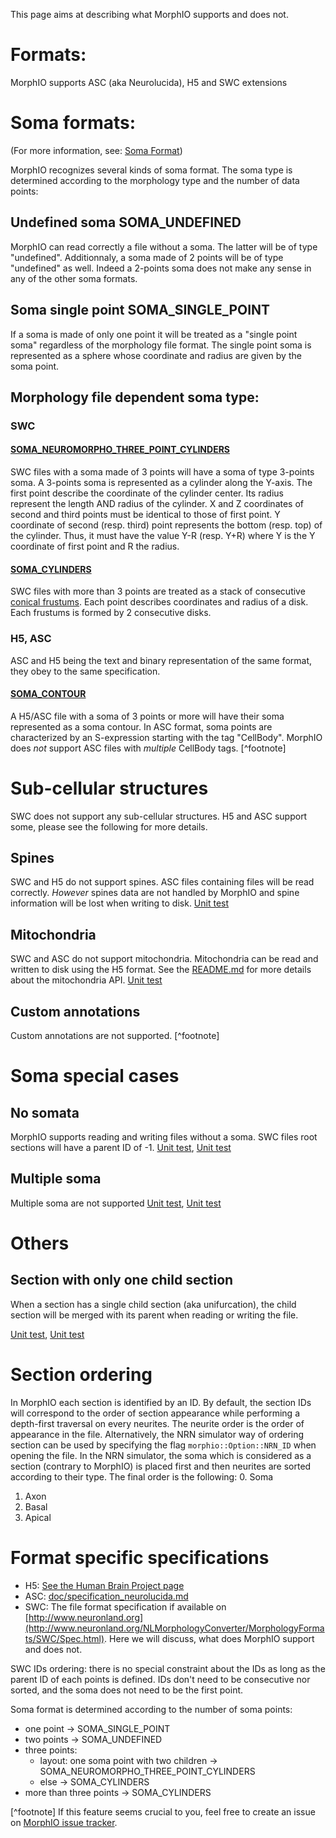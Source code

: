 This page aims at describing what MorphIO supports and does not.

# Formats:
MorphIO supports ASC (aka Neurolucida), H5 and SWC extensions

# Soma formats:

(For more information, see: [Soma Format](http://neuromorpho.org/SomaFormat.html))

MorphIO recognizes several kinds of soma format. The soma type is determined according to the morphology type and the number of data points:

## Undefined soma SOMA\_UNDEFINED
MorphIO can read correctly a file without a soma. The latter will be of type "undefined".
Additionnaly, a soma made of 2 points will be of type "undefined" as well. Indeed a 2-points soma does not make any sense in any of the other soma formats.

## Soma single point SOMA\_SINGLE\_POINT
If a soma is made of only one point it will be treated as a "single point soma" regardless of the morphology file format.
The single point soma is represented as a sphere whose coordinate and radius are given by the soma point.

## Morphology file dependent soma type:
### SWC

#### [SOMA\_NEUROMORPHO\_THREE\_POINT\_CYLINDERS](https://github.com/BlueBrain/MorphIO/blob/a60b52dfe403ef289455ee2221c1b4fce6418978/src/plugin/morphologySWC.cpp#L206)
SWC files with a soma made of 3 points will have a soma of type 3-points soma. A 3-points soma is represented as
a cylinder along the Y-axis. The first point describe the coordinate of the cylinder center. Its radius represent the length AND radius of the cylinder. X and Z coordinates of
second and third points must be identical to those of first point. Y coordinate of second (resp. third) point represents the bottom (resp. top) of the cylinder. Thus, it must have the value Y-R (resp. Y+R) where Y is the Y coordinate of first point and R the radius.
#### [SOMA\_CYLINDERS](https://github.com/BlueBrain/MorphIO/blob/a60b52dfe403ef289455ee2221c1b4fce6418978/src/plugin/morphologySWC.cpp#L211)
SWC files with more than 3 points are treated as a stack of consecutive [conical frustums](http://mathworld.wolfram.com/ConicalFrustum.html).
Each point describes coordinates and radius of a disk. Each frustums is formed by 2 consecutive disks.

### H5, ASC
ASC and H5 being the text and binary representation of the same format, they obey to the same specification.

#### [SOMA\_CONTOUR](https://github.com/BlueBrain/MorphIO/blob/a60b52dfe403ef289455ee2221c1b4fce6418978/src/morphology.cpp#L55)
A H5/ASC file with a soma of 3 points or more will have their soma represented as a soma contour. In ASC format, soma points are characterized by an S-expression starting with the tag "CellBody". MorphIO does *not* support ASC files with *multiple* CellBody tags. [^footnote]

# Sub-cellular structures
SWC does not support any sub-cellular structures. H5 and ASC support some, please see the following for more details.

## Spines
SWC and H5 do not support spines.
ASC files containing files will be read correctly.
*However* spines data are not handled by MorphIO and spine information will be lost when writing to disk.
[Unit test](https://github.com/BlueBrain/MorphIO/blob/a60b52dfe403ef289455ee2221c1b4fce6418978/tests/test_neurolucida.py#L297)

## Mitochondria
SWC and ASC do not support mitochondria.
Mitochondria can be read and written to disk using the H5 format. See the [README.md](https://github.com/BlueBrain/MorphIO/blob/master/README.md#mitochondria) for more details about the mitochondria API.
[Unit test](https://github.com/BlueBrain/MorphIO/blob/a60b52dfe403ef289455ee2221c1b4fce6418978/tests/test_immut.py#L43)

## Custom annotations
Custom annotations are not supported. [^footnote]

# Soma special cases
## No somata
MorphIO supports reading and writing files without a soma. SWC files root sections will have a parent ID of -1.
[Unit test](https://github.com/BlueBrain/MorphIO/blob/a60b52dfe403ef289455ee2221c1b4fce6418978/tests/test_neurolucida.py#L78), [Unit test](https://github.com/BlueBrain/MorphIO/blob/a60b52dfe403ef289455ee2221c1b4fce6418978/tests/test_writers.py#L160)

## Multiple soma
Multiple soma are not supported
[Unit test](https://github.com/BlueBrain/MorphIO/blob/a60b52dfe403ef289455ee2221c1b4fce6418978/tests/test_neurolucida.py#L58), [Unit test](https://github.com/BlueBrain/MorphIO/blob/d4aeda8d61e824658817f2ecfd8b01fcaca73ab4/tests/test_swc.py#L206)

# Others
## Section with only one child section
When a section has a single child section (aka unifurcation), the child section will be merged with its parent when reading or writing the file.

[Unit test](https://github.com/BlueBrain/MorphIO/blob/a60b52dfe403ef289455ee2221c1b4fce6418978/tests/test_neurolucida.py#L251), [Unit test](https://github.com/BlueBrain/MorphIO/blob/a60b52dfe403ef289455ee2221c1b4fce6418978/tests/test_writers.py#L72)

# Section ordering
In MorphIO each section is identified by an ID. By default, the section IDs will correspond to the order of section appearance while performing a depth-first traversal on every neurites. The neurite order is the order of appearance in the file.
Alternatively, the NRN simulator way of ordering section can be used by specifying the flag `morphio::Option::NRN_ID` when opening the file.
In the NRN simulator, the soma which is considered as a section (contrary to MorphIO) is placed first and then neurites are sorted according to their type.
The final order is the following:
0. Soma
1. Axon
2. Basal
3. Apical

# Format specific specifications
- H5:
[See the Human Brain Project page](https://developer.humanbrainproject.eu/docs/projects/morphology-documentation/0.0.2/h5v1.html)
- ASC:
[doc/specification\_neurolucida.md](https://github.com/BlueBrain/MorphIO/blob/master/doc/specification_neurolucida.md)
- SWC:
The file format specification if available on [http://www.neuronland.org](http://www.neuronland.org/NLMorphologyConverter/MorphologyFormats/SWC/Spec.html).
Here we will discuss, what does MorphIO support and does not.

SWC IDs ordering: there is no special constraint about the IDs as long as the parent ID of each points is defined. IDs don't need to be consecutive nor sorted, and the soma does not need to be the first point.

Soma format is determined according to the number of soma points:
- one point -> SOMA\_SINGLE\_POINT
- two points -> SOMA\_UNDEFINED
- three points:
    - layout: one soma point with two children -> SOMA\_NEUROMORPHO\_THREE\_POINT\_CYLINDERS
    - else -> SOMA\_CYLINDERS
- more than three points -> SOMA\_CYLINDERS


[^footnote] If this feature seems crucial to you, feel free to create an issue on [MorphIO issue tracker](https://github.com/BlueBrain/MorphIO/issues).
